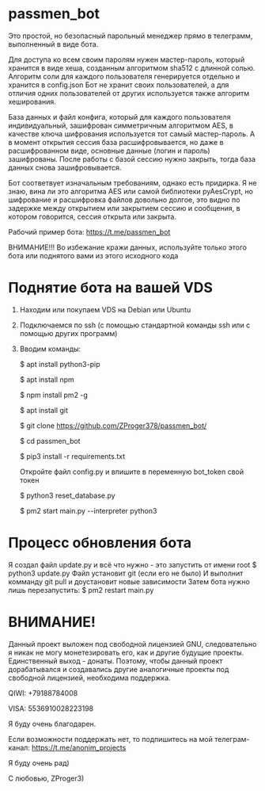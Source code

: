 # passmen_bot

Это простой, но безопасный парольный менеджер прямо в телеграмм, выполненный в виде бота.

Для доступа ко всем своим паролям нужен мастер-пароль, который хранится в виде хеша, созданным алгоритмом sha512 с длинной солью.
Алгоритм соли для каждого пользователя генерируется отдельно и хранится в config.json
Бот не хранит своих пользователей, а для отличия одних пользователей от других используется также алгоритм хеширования.

База данных и файл конфига, который для каждого пользователя индивидуальный, зашифрован симметричным алгоритмом AES, в качестве ключа шифрования используется тот самый мастер-пароль.
А в момент открытия сессия база расшифровывается, но даже в расшифрованном виде, основные данные (логин и пароль) зашифрованы.
После работы с базой сессию нужно закрыть, тогда база данных снова зашифровывается.

Бот соответвует изначальным требованиям, однако есть придирка. Я не знаю, вина ли это алгоритма AES или самой библиотеки pyAesCrypt, но шифрование и расшифровка файлов довольно долгое, это видно по задержке между открытием или закрытием сессию и сообщения, в котором говорится, сессия открыта или закрыта.


Рабочий пример бота: https://t.me/passmen_bot

ВНИМАНИЕ!!! Во избежание кражи данных, используйте только этого бота или поднятого вами из этого исходного кода


# Поднятие бота на вашей VDS
1) Находим или покупаем VDS на Debian или Ubuntu
2) Подключаемся по ssh (с помощью стандартной команды ssh или с помощью других программ)
3) Вводим команды:
  
   $ apt install python3-pip
  
   $ apt install npm
  
   $ npm install pm2 -g
  
   $ apt install git
  
   $ git clone https://github.com/ZProger378/passmen_bot/
  
   $ cd passmen_bot
  
   $ pip3 install -r requirements.txt
   
   Откройте файл config.py и впишите в переменную bot_token свой токен
  
   $ python3 reset_database.py
  
   $ pm2 start main.py --interpreter python3


# Процесс обновления бота
   Я создал файл update.py и всё что нужно - это запустить от имени root
   $ python3 update.py
   Файл установит git (если его не было)
   И выполнит комманду git pull и доустановит новые зависимости
   Затем бота нужно лишь перезапустить:
   $ pm2 restart main.py



# ВНИМАНИЕ!
Данный проект выложен под свободной лицензией GNU, следовательно я никак не могу монетезировать его, как и другие будущие проекты. Единственный выход - донаты.
Поэтому, чтобы данный проект дорабатывался и создавались другие аналогичные проекты под свободной лицензией, необходима поддержка.


QIWI: +79188784008

VISA: 5536910028223198

Я буду очень благодарен.

Если возможности поддержать нет, то подпишитесь на мой телеграм-канал: https://t.me/anonim_projects

Я буду очень рад)


С любовью, ZProger3)
